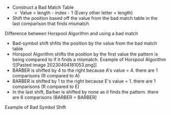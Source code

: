 - Construct a Bad Match Table
	- Value = length - index - 1 (Every other letter = length)
- Shift the position based off the value from the bad match table in the last comparison that finds  mismatch 

Difference between Horspool Algorithm and using a bad match 
- Bad-symbol shift  shfits the position by the value from the bad match table 
- Horspool Algorithm shifts the position by the first value the pattern is being compared to if it finds a mismatch.
Example of Horspool Algorithm
![[Pasted image 20230404181053.png]] 
- BARBER is shifted by 4 to the right because A's value = 4. there are 1 comparisons (R compared to A)
- BARBER is shifted by 1 to the right because E's value = 1. there are 1 comparisons (R compared to E)
- In the last shift, Barber is shifted by none as it finds the pattern. there are 6 comparisons (BARBER = BARBER)

Example of Bad Symbol Shift